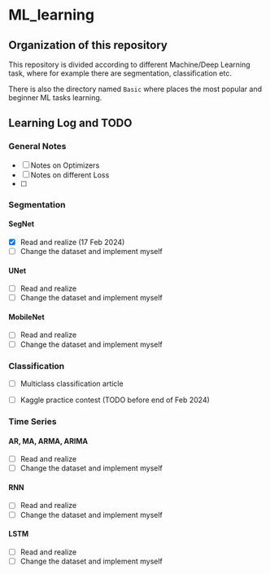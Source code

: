 # ML_learning

## Organization of this repository
This repository is divided according to different Machine/Deep Learning task, where for example there are segmentation, classification etc.

There is also the directory named `Basic` where places the most popular and beginner ML tasks learning.

## Learning Log and TODO

### General Notes
- [ ] Notes on Optimizers
- [ ] Notes on different Loss
- [ ] 

### Segmentation

#### SegNet
- [x] Read and realize (17 Feb 2024)
- [ ] Change the dataset and implement myself

#### UNet
- [ ] Read and realize
- [ ] Change the dataset and implement myself

#### MobileNet
- [ ] Read and realize
- [ ] Change the dataset and implement myself

### Classification
- [ ] Multiclass classification article
- [ ] Kaggle practice contest (TODO before end of Feb 2024)


### Time Series
#### AR, MA, ARMA, ARIMA
- [ ] Read and realize
- [ ] Change the dataset and implement myself
#### RNN
- [ ] Read and realize
- [ ] Change the dataset and implement myself
#### LSTM
- [ ] Read and realize
- [ ] Change the dataset and implement myself
